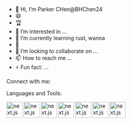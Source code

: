 #


- 👋 Hi, I’m Parker CHen@BHChen24
- 😄 
- 🏆
- 👀 I’m interested in ...
- 🌱 I’m currently learning rust, wanna
- 📝
- 💞️ I’m looking to collaborate on ...
- 📫 How to reach me ...
- ⚡ Fun fact: ...

Connect with me:

Languages and Tools:

<a href="https://nextjs.org/" target="_blank"> <img align="left" src="https://cdn.jsdelivr.net/gh/devicons/devicon@latest/icons/nextjs/nextjs-original-wordmark.svg" alt="next.js" height="42px" /> </a> 
<a href="https://nextjs.org/" target="_blank"> <img align="left" src="https://cdn.jsdelivr.net/gh/devicons/devicon@latest/icons/nextjs/nextjs-original-wordmark.svg" alt="next.js" height="42px" /> </a> 
<a href="https://nextjs.org/" target="_blank"> <img align="left" src="https://cdn.jsdelivr.net/gh/devicons/devicon@latest/icons/nextjs/nextjs-original-wordmark.svg" alt="next.js" height="42px" /> </a> 
<a href="https://nextjs.org/" target="_blank"> <img align="left" src="https://cdn.jsdelivr.net/gh/devicons/devicon@latest/icons/nextjs/nextjs-original-wordmark.svg" alt="next.js" height="42px" /> </a> 
<a href="https://nextjs.org/" target="_blank"> <img align="left" src="https://cdn.jsdelivr.net/gh/devicons/devicon@latest/icons/nextjs/nextjs-original-wordmark.svg" alt="next.js" height="42px" /> </a> 
<a href="https://nextjs.org/" target="_blank"> <img align="left" src="https://cdn.jsdelivr.net/gh/devicons/devicon@latest/icons/nextjs/nextjs-original-wordmark.svg" alt="next.js" height="42px" /> </a> 
<a href="https://nextjs.org/" target="_blank"> <img align="left" src="https://cdn.jsdelivr.net/gh/devicons/devicon@latest/icons/nextjs/nextjs-original-wordmark.svg" alt="next.js" height="42px" /> </a> 
